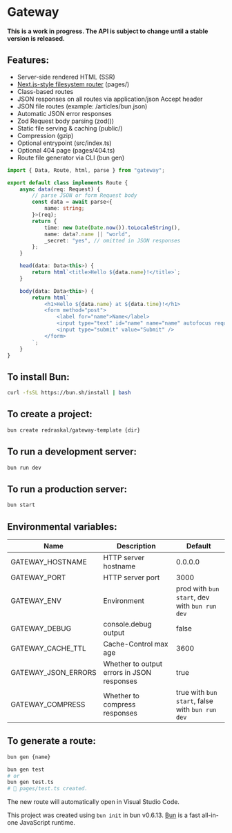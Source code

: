 # Gateway

**This is a work in progress. The API is subject to change until a stable version is released.**

## Features:

- Server-side rendered HTML (SSR)
- [Next.js-style filesystem router](https://bun.sh/docs/api/file-system-router) (pages/)
- Class-based routes
- JSON responses on all routes via application/json Accept header
- JSON file routes (example: /articles/bun.json)
- Automatic JSON error responses
- Zod Request body parsing (zod())
- Static file serving & caching (public/)
- Compression (gzip)
- Optional entrypoint (src/index.ts)
- Optional 404 page (pages/404.ts)
- Route file generator via CLI (bun gen)

```ts
import { Data, Route, html, parse } from "gateway";

export default class implements Route {
	async data(req: Request) {
		// parse JSON or form Request body
		const data = await parse<{
			name: string;
		}>(req);
		return {
			time: new Date(Date.now()).toLocaleString(),
			name: data?.name || "world",
			_secret: "yes", // omitted in JSON responses
		};
	}

	head(data: Data<this>) {
		return html`<title>Hello ${data.name}!</title>`;
	}

	body(data: Data<this>) {
		return html`
			<h1>Hello ${data.name} at ${data.time}!</h1>
			<form method="post">
				<label for="name">Name</label>
				<input type="text" id="name" name="name" autofocus required />
				<input type="submit" value="Submit" />
			</form>
		`;
	}
}
```

## To install Bun:

```bash
curl -fsSL https://bun.sh/install | bash
```

## To create a project:

```bash
bun create redraskal/gateway-template {dir}
```

## To run a development server:

```bash
bun run dev
```

## To run a production server:

```bash
bun start
```

## Environmental variables:

| Name                | Description                                | Default                                         |
| ------------------- | ------------------------------------------ | ----------------------------------------------- |
| GATEWAY_HOSTNAME    | HTTP server hostname                       | 0.0.0.0                                         |
| GATEWAY_PORT        | HTTP server port                           | 3000                                            |
| GATEWAY_ENV         | Environment                                | prod with `bun start`, dev with `bun run dev`   |
| GATEWAY_DEBUG       | console.debug output                       | false                                           |
| GATEWAY_CACHE_TTL   | Cache-Control max age                      | 3600                                            |
| GATEWAY_JSON_ERRORS | Whether to output errors in JSON responses | true                                            |
| GATEWAY_COMPRESS    | Whether to compress responses              | true with `bun start`, false with `bun run dev` |

## To generate a route:

```bash
bun gen {name}

bun gen test
# or
bun gen test.ts
# 📝 pages/test.ts created.
```

The new route will automatically open in Visual Studio Code.

This project was created using `bun init` in bun v0.6.13. [Bun](https://bun.sh) is a fast all-in-one JavaScript runtime.
